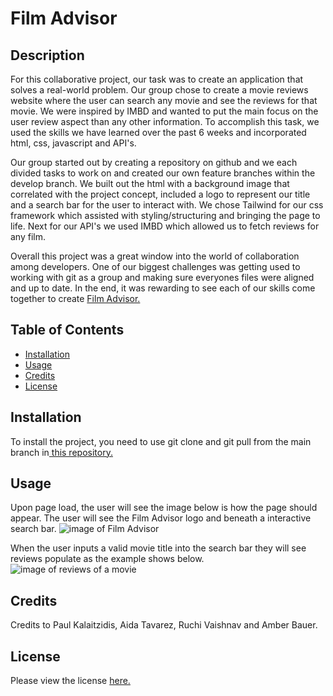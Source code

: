 # Film Advisor

## Description 

For this collaborative project, our task was to create an application that solves a real-world problem. Our group chose to create a movie reviews website where the user can search any movie and see the reviews for that movie. We were inspired by IMBD and wanted to put the main focus on the user review aspect than any other information. To accomplish this task, we used the skills we have learned over the past 6 weeks and incorporated html, css, javascript and API's.

Our group started out by creating a repository on github and we each divided tasks to work on and created our own feature branches within the develop branch. We built out the html with a background image that correlated with the project concept, included a logo to represent our title and a search bar for the user to interact with. We chose Tailwind for our css framework which assisted with styling/structuring and bringing the page to life. Next for our API's we used IMBD which allowed us to fetch reviews for any film. 

Overall this project was a great window into the world of collaboration among developers. One of our biggest challenges was getting used to working with git as a group and making sure everyones files were aligned and up to date. In the end, it was rewarding to see each of our skills come together to create <a href ="https://paulkalait.github.io/film-adviser/"> Film Advisor.</a> 

## Table of Contents 

* [Installation](#installation)
* [Usage](#usage)
* [Credits](#credits)
* [License](#license)


## Installation

To install the project, you need to use git clone and git pull from the main branch in<a href ="https://github.com/paulkalait/film-adviser"> this repository.</a> 


## Usage 

Upon page load, the user will see the image below is how the page should appear. The user will see the Film Advisor logo and beneath a interactive search bar. 
<img src="https://github.com/paulkalait/film-adviser/blob/feature/index2/assets/images/Home.png" alt="image of Film Advisor"/>

When the user inputs a valid movie title into the search bar they will see reviews populate as the example shows below. 
<img src="https://github.com/paulkalait/film-adviser/blob/feature/index2/assets/images/Home3.png" alt="image of reviews of a movie"/>


## Credits

Credits to Paul Kalaitzidis, Aida Tavarez, Ruchi Vaishnav and Amber Bauer.


## License

Please view the license <a href="https://github.com/paulkalait/film-adviser/blob/main/LICENSE">here.</a>


